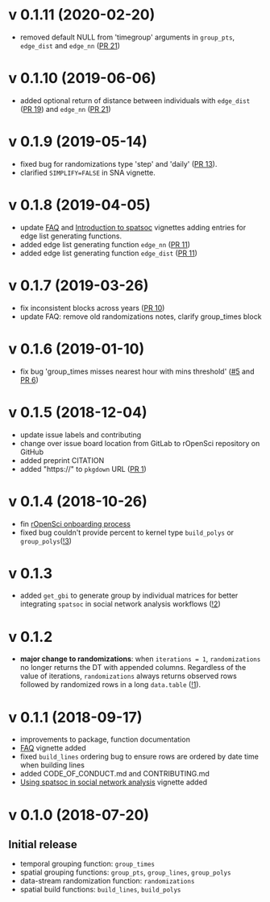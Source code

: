 # v 0.1.11 (2020-02-20)
* removed default NULL from 'timegroup' arguments in `group_pts`, `edge_dist` and `edge_nn` ([PR 21](https://github.com/ropensci/spatsoc/pull/24))


# v 0.1.10 (2019-06-06)
* added optional return of distance between individuals with `edge_dist` ([PR 19](https://github.com/ropensci/spatsoc/pull/19)) and `edge_nn` ([PR 21](https://github.com/ropensci/spatsoc/pull/21))


# v 0.1.9 (2019-05-14)
* fixed bug for randomizations type 'step' and 'daily' ([PR 13](https://github.com/ropensci/spatsoc/pull/13)). 
* clarified `SIMPLIFY=FALSE` in SNA vignette. 


# v 0.1.8 (2019-04-05)
* update [FAQ](http://spatsoc.robitalec.ca/articles/faq.html) and [Introduction to spatsoc](http://spatsoc.robitalec.ca/articles/intro-spatsoc.html) vignettes adding entries for edge list generating functions. 
* added edge list generating function `edge_nn` ([PR 11](https://github.com/ropensci/spatsoc/pull/12))
* added edge list generating function `edge_dist` ([PR 11](https://github.com/ropensci/spatsoc/pull/11))


# v 0.1.7 (2019-03-26)
* fix inconsistent blocks across years ([PR 10](https://github.com/ropensci/spatsoc/pull/10))
* update FAQ: remove old randomizations notes, clarify group_times block


# v 0.1.6 (2019-01-10)
* fix bug 'group_times misses nearest hour with mins threshold' ([#5](https://github.com/ropensci/spatsoc/issues/5) and [PR 6](https://github.com/ropensci/spatsoc/pull/6))

# v 0.1.5 (2018-12-04)
* update issue labels and contributing
* change over issue board location from GitLab to rOpenSci repository on GitHub
* added preprint CITATION
* added "https://" to `pkgdown` URL ([PR 1](https://github.com/ropensci/spatsoc/pull/1))

# v 0.1.4 (2018-10-26)
* fin [rOpenSci onboarding process](https://github.com/ropensci/onboarding/issues/237)
* fixed bug couldn't provide percent to kernel type `build_polys` or `group_polys`([!3](https://gitlab.com/robit.a/spatsoc/merge_requests/3))


# v 0.1.3 
* added `get_gbi` to generate group by individual matrices for better integrating `spatsoc` in social network analysis workflows ([!2](https://gitlab.com/robit.a/spatsoc/merge_requests/2))


# v 0.1.2

* **major change to randomizations**: when `iterations = 1`, `randomizations` no longer returns the DT with appended columns. Regardless of the value of iterations, `randomizations` always returns observed rows followed by randomized rows in a long `data.table` ([!1](https://gitlab.com/robit.a/spatsoc/merge_requests/1)). 

# v 0.1.1 (2018-09-17)

* improvements to package, function documentation
* [FAQ](http://spatsoc.robitalec.ca/articles/faq.html) vignette added
* fixed `build_lines` ordering bug to ensure rows are ordered by date time when building lines
* added CODE_OF_CONDUCT.md and CONTRIBUTING.md
* [Using spatsoc in social network analysis](http://spatsoc.robitalec.ca/articles/using-in-sna.html) vignette added

# v 0.1.0 (2018-07-20)

## Initial release

* temporal grouping function: `group_times`
* spatial grouping functions: `group_pts`, `group_lines`, `group_polys`
* data-stream randomization function: `randomizations`
* spatial build functions: `build_lines`, `build_polys`
